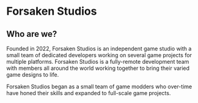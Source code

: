 # Forsaken Studios

## Who are we?

Founded in 2022, Forsaken Studios is an independent game studio with a small team of dedicated developers working on several game projects for multiple platforms. Forsaken Studios is a fully-remote development team with members all around the world working together to bring their varied game designs to life.

Forsaken Studios began as a small team of game modders who over-time have honed their skills and expanded to full-scale game projects.

<!--

**Here are some ideas to get you started:**

🙋‍♀️ A short introduction - what is your organization all about?
🌈 Contribution guidelines - how can the community get involved?
👩‍💻 Useful resources - where can the community find your docs? Is there anything else the community should know?
🍿 Fun facts - what does your team eat for breakfast?
🧙 Remember, you can do mighty things with the power of [Markdown](https://docs.github.com/github/writing-on-github/getting-started-with-writing-and-formatting-on-github/basic-writing-and-formatting-syntax)
-->
